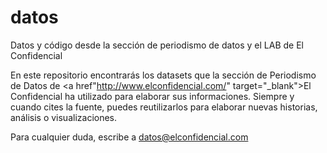 # datos
Datos y código desde la sección de periodismo de datos y el LAB de El Confidencial

En este repositorio encontrarás los datasets que la sección de Periodismo de Datos de <a href"http://www.elconfidencial.com/" target="_blank">El Confidencial</a> ha utilizado para elaborar sus informaciones. 
Siempre y cuando cites la fuente, puedes reutilizarlos para elaborar nuevas historias, análisis o visualizaciones.

Para cualquier duda, escribe a datos@elconfidencial.com

